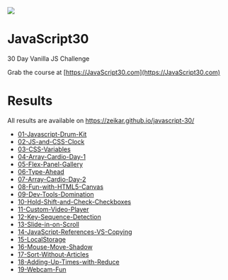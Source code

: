 ![](https://javascript30.com/images/JS3-social-share.png)

# JavaScript30

30 Day Vanilla JS Challenge

Grab the course at [https://JavaScript30.com](https://JavaScript30.com)

# Results

All results are available on https://zeikar.github.io/javascript-30/

- [01-Javascript-Drum-Kit](https://zeikar.github.io/javascript-30/01-Javascript-Drum-Kit/)
- [02-JS-and-CSS-Clock](https://zeikar.github.io/javascript-30/02-JS-and-CSS-Clock/)
- [03-CSS-Variables](https://zeikar.github.io/javascript-30/03-CSS-Variables/)
- [04-Array-Cardio-Day-1](https://zeikar.github.io/javascript-30/04-Array-Cardio-Day-1/)
- [05-Flex-Panel-Gallery](https://zeikar.github.io/javascript-30/05-Flex-Panel-Gallery/)
- [06-Type-Ahead](https://zeikar.github.io/javascript-30/06-Type-Ahead/)
- [07-Array-Cardio-Day-2](https://zeikar.github.io/javascript-30/07-Array-Cardio-Day-2/)
- [08-Fun-with-HTML5-Canvas](https://zeikar.github.io/javascript-30/08-Fun-with-HTML5-Canvas/)
- [09-Dev-Tools-Domination](https://zeikar.github.io/javascript-30/09-Dev-Tools-Domination/)
- [10-Hold-Shift-and-Check-Checkboxes](https://zeikar.github.io/javascript-30/10-Hold-Shift-and-Check-Checkboxes/)
- [11-Custom-Video-Player](https://zeikar.github.io/javascript-30/11-Custom-Video-Player/)
- [12-Key-Sequence-Detection](https://zeikar.github.io/javascript-30/12-Key-Sequence-Detection/)
- [13-Slide-in-on-Scroll](https://zeikar.github.io/javascript-30/13-Slide-in-on-Scroll/)
- [14-JavaScript-References-VS-Copying](https://zeikar.github.io/javascript-30/14-JavaScript-References-VS-Copying/)
- [15-LocalStorage](https://zeikar.github.io/javascript-30/15-LocalStorage/)
- [16-Mouse-Move-Shadow](https://zeikar.github.io/javascript-30/16-Mouse-Move-Shadow/)
- [17-Sort-Without-Articles](https://zeikar.github.io/javascript-30/17-Sort-Without-Articles/)
- [18-Adding-Up-Times-with-Reduce](https://zeikar.github.io/javascript-30/18-Adding-Up-Times-with-Reduce/)
- [19-Webcam-Fun](https://zeikar.github.io/javascript-30/19-Webcam-Fun/)
